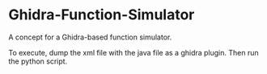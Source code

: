 # Ghidra-Function-Simulator
A concept for a Ghidra-based function simulator.

To execute, dump the xml file with the java file as a ghidra plugin. Then run the python script.

